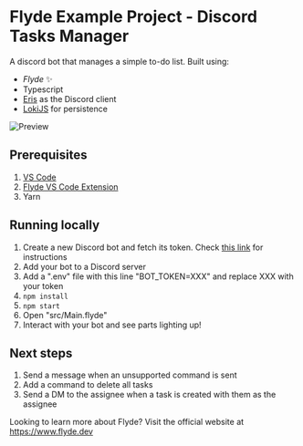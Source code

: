 # Flyde Example Project - Discord Tasks Manager

A discord bot that manages a simple to-do list. Built using:

- _Flyde_ ✨
- Typescript
- [Eris](https://abal.moe/Eris/) as the Discord client
- [LokiJS](https://github.com/techfort/LokiJS) for persistence

![Preview](preview.gif)

## Prerequisites

1. [VS Code](https://code.visualstudio.com/)
2. [Flyde VS Code Extension](https://marketplace.visualstudio.com/items?itemName=flyde.flyde-vscode)
3. Yarn

## Running locally

1. Create a new Discord bot and fetch its token. Check [this link](https://www.writebots.com/discord-bot-token/) for instructions
2. Add your bot to a Discord server
3. Add a ".env" file with this line "BOT_TOKEN=XXX" and replace XXX with your token
4. `npm install`
5. `npm start`
6. Open "src/Main.flyde"
7. Interact with your bot and see parts lighting up!

## Next steps

1. Send a message when an unsupported command is sent
2. Add a command to delete all tasks
3. Send a DM to the assignee when a task is created with them as the assignee

Looking to learn more about Flyde? Visit the official website at https://www.flyde.dev
